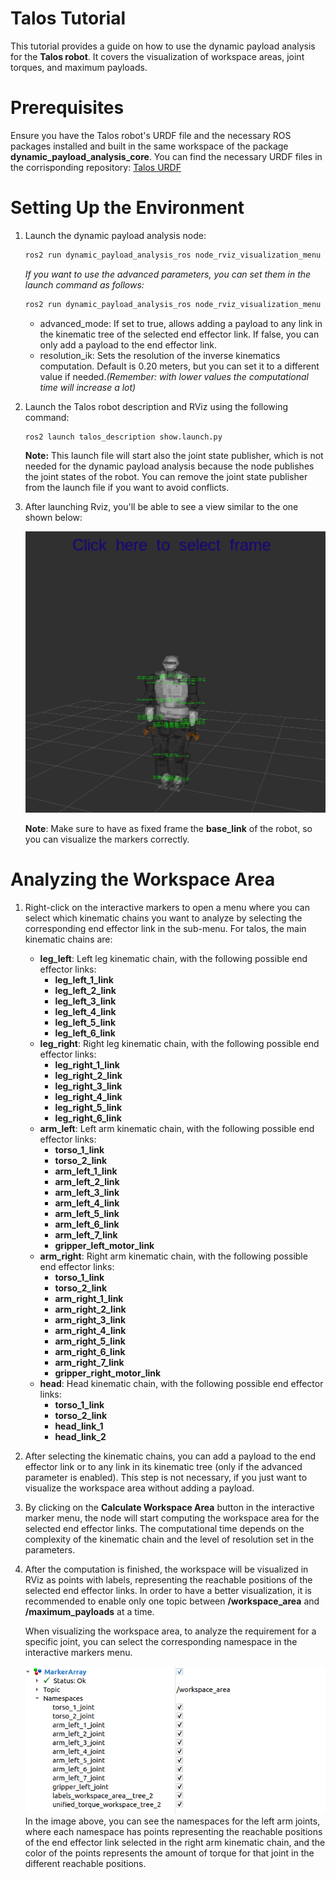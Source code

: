 # Talos Tutorial
This tutorial provides a guide on how to use the dynamic payload analysis for the **Talos robot**. It covers the visualization of workspace areas, joint torques, and maximum payloads.

# Prerequisites
Ensure you have the Talos robot's URDF file and the necessary ROS packages installed and built in the same workspace of the package **dynamic_payload_analysis_core**.
You can find the necessary URDF files in the corrisponding repository: [Talos URDF](https://github.com/pal-robotics/talos_robot)

# Setting Up the Environment
1. Launch the dynamic payload analysis node:
    ```bash
    ros2 run dynamic_payload_analysis_ros node_rviz_visualization_menu
    ```
    *If you want to use the advanced parameters, you can set them in the launch command as follows:*

    ```bash
    ros2 run dynamic_payload_analysis_ros node_rviz_visualization_menu --ros-args -p advanced_mode:=true -p resolution_ik:=0.10
    ```
    - advanced_mode: If set to true, allows adding a payload to any link in the kinematic tree of the selected end effector link. If false, you can only add a payload to the end effector link.
    - resolution_ik: Sets the resolution of the inverse kinematics computation. Default is 0.20 meters, but you can set it to a different value if needed.*(Remember: with lower values the computational time will increase a lot)*

2. Launch the Talos robot description and RViz using the following command:
    ```bash
    ros2 launch talos_description show.launch.py
    ```
    **Note:** This launch file will start also the joint state publisher, which is not needed for the dynamic payload analysis because the node publishes the joint states of the robot. You can remove the joint state publisher from the launch file if you want to avoid conflicts.

3. After launching Rviz, you'll be able to see a view similar to the one shown below:
   <div style="text-align: center;">
   <img src="images/talos_overview.png" alt="Overview" width="600"/>
   </div>

    **Note**: Make sure to have as fixed frame the **base_link** of the robot, so you can visualize the markers correctly.

# Analyzing the Workspace Area
1. Right-click on the interactive markers to open a menu where you can select which kinematic chains you want to analyze by selecting the corresponding end effector link in the sub-menu.
    For talos, the main kinematic chains are:
    - **leg_left**: Left leg kinematic chain, with the following possible end effector links:
        - **leg_left_1_link**
        - **leg_left_2_link**
        - **leg_left_3_link**
        - **leg_left_4_link**
        - **leg_left_5_link**
        - **leg_left_6_link**
    - **leg_right**: Right leg kinematic chain, with the following possible end effector links:
        - **leg_right_1_link**
        - **leg_right_2_link**
        - **leg_right_3_link**
        - **leg_right_4_link**
        - **leg_right_5_link**
        - **leg_right_6_link**
    - **arm_left**: Left arm kinematic chain, with the following possible end effector links:
        - **torso_1_link**
        - **torso_2_link**
        - **arm_left_1_link**
        - **arm_left_2_link**
        - **arm_left_3_link**
        - **arm_left_4_link**
        - **arm_left_5_link**
        - **arm_left_6_link**
        - **arm_left_7_link**
        - **gripper_left_motor_link**
    - **arm_right**: Right arm kinematic chain, with the following possible end effector links:
        - **torso_1_link**
        - **torso_2_link**
        - **arm_right_1_link**
        - **arm_right_2_link**
        - **arm_right_3_link**
        - **arm_right_4_link**
        - **arm_right_5_link**
        - **arm_right_6_link**
        - **arm_right_7_link**
        - **gripper_right_motor_link**
    - **head**: Head kinematic chain, with the following possible end effector links:
        - **torso_1_link**
        - **torso_2_link**
        - **head_link_1**
        - **head_link_2**

2. After selecting the kinematic chains, you can add a payload to the end effector link or to any link in its kinematic tree (only if the advanced parameter is enabled). This step is not necessary, if you just want to visualize the workspace area without adding a payload.

3. By clicking on the **Calculate Workspace Area** button in the interactive marker menu, the node will start computing the workspace area for the selected end effector links. The computational time depends on the complexity of the kinematic chain and the level of resolution set in the parameters.

4. After the computation is finished, the workspace will be visualized in RViz as points with labels, representing the reachable positions of the selected end effector links. In order to have a better visualization, it is recommended to enable only one topic between **/workspace_area** and **/maximum_payloads** at a time. 

    When visualizing the workspace area, to analyze the requirement for a specific joint, you can select the corresponding namespace in the interactive markers menu.  

    <div style="text-align: center;">
    <img src="images/namespaces_talos.png" alt="Workspace Area" width="600"/>
    </div>
    In the image above, you can see the namespaces for the left arm joints, where each namespace has points representing the reachable positions of the end effector link selected in the right arm kinematic chain, and the color of the points represents the amount of torque for that joint in the different reachable positions.

